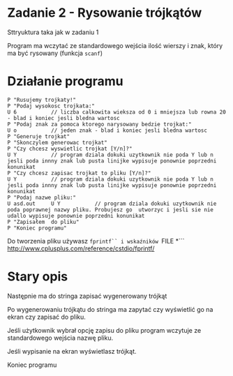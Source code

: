 # Zadanie 2 - Rysowanie trójkątów

Sttryuktura taka jak w zadaniu 1

Program ma wczytać ze standardowego wejścia ilość wierszy i znak, który ma być rysowany (funkcja ```scanf```)

Działanie programu
======

```
P "Rusujemy trojkaty!"
P "Podaj wysokosc trojkata:"
U 6           // liczba calkowita wieksza od 0 i mniejsza lub rowna 20 - blad i koniec jesli bledna wartosc
P "Podaj znak za pomoca ktorego narysowany bedzie trojkat:"
U o           // jeden znak - blad i koniec jesli bledna wartosc
P "Generuje trojkat"
P "Skonczylem generowac trojkat"
P "Czy chcesz wyswietlic trojkat [Y/n]?"
U Y           // program dziala dokuki uzytkownik nie poda Y lub n jesli poda innny znak lub pusta linijke wypisuje ponownie poprzedni konunikat
P "Czy chcesz zapisac trojkat to pliku [Y/n]?"
U Y           // program dziala dokuki uzytkownik nie poda Y lub n jesli poda innny znak lub pusta linijke wypisuje ponownie poprzedni konunikat
P "Podaj nazwe pliku:"
U asd.out     U Y           // program dziala dokuki uzytkownik nie poda poprawnej nazwy pliku. Probujesz go  utworzyc i jesli sie nie udallo wypisuje ponownie poprzedni konunikat
P "Zapisałem  do pliku"
P "Koniec programu"
```

Do tworzenia pliku używasz ```fprintf`` i wskaźników ```FILE *``` http://www.cplusplus.com/reference/cstdio/fprintf/

Stary opis
======

Następnie ma do stringa zapisać wygenerowany trójkąt

Po wygenerowaniu trójkątu do stringa ma zapytać czy wyświetlić go na ekran czy zapisać do pliku.

Jeśli użytkownik wybrał opcję zapisu do pliku program wczytuje ze standardowego wejścia nazwę pliku.

Jeśli wypisanie na ekran wyświetlasz trójkąt.

Koniec programu
